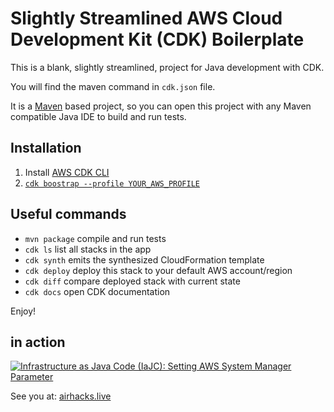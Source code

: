 # Slightly Streamlined AWS Cloud Development Kit (CDK) Boilerplate

This is a blank, slightly streamlined, project for Java development with CDK.

You will find the maven command in `cdk.json` file.

It is a [Maven](https://maven.apache.org/) based project, so you can open this project with any Maven compatible Java IDE to build and run tests.

## Installation

1. Install [AWS CDK CLI](https://docs.aws.amazon.com/cdk/latest/guide/getting_started.html)
2. [`cdk boostrap --profile YOUR_AWS_PROFILE`](https://docs.aws.amazon.com/cdk/latest/guide/bootstrapping.html)

## Useful commands

 * `mvn package`     compile and run tests
 * `cdk ls`          list all stacks in the app
 * `cdk synth`       emits the synthesized CloudFormation template
 * `cdk deploy`      deploy this stack to your default AWS account/region
 * `cdk diff`        compare deployed stack with current state
 * `cdk docs`        open CDK documentation

Enjoy!

## in action

[![Infrastructure as Java Code (IaJC): Setting AWS System Manager Parameter](https://i.ytimg.com/vi/eTG7EV1ThqQ/mqdefault.jpg)](https://www.youtube.com/embed/eTG7EV1ThqQ?rel=0)



See you at: [airhacks.live](https://airhacks.live)
